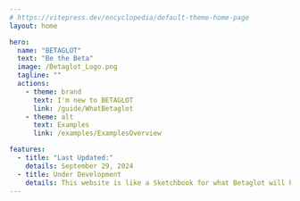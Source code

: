 ```yaml
---
# https://vitepress.dev/encyclopedia/default-theme-home-page
layout: home

hero:
  name: "BETAGLOT"
  text: "Be the Beta"
  image: /Betaglot_Logo.png
  tagline: ""
  actions:
    - theme: brand
      text: I'm new to BETAGLOT
      link: /guide/WhatBetaglot
    - theme: alt
      text: Examples
      link: /examples/ExamplesOverview

features:
  - title: "Last Updated:"
    details: September 29, 2024
  - title: Under Development
    details: This website is like a Sketchbook for what Betaglot will become
---
```


